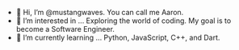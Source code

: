 - 👋 Hi, I’m @mustangwaves. You can call me Aaron.
- 👀 I’m interested in ... Exploring the world of coding. My goal is to become a Software Engineer.
- 🌱 I’m currently learning ... Python, JavaScript, C++, and Dart.
